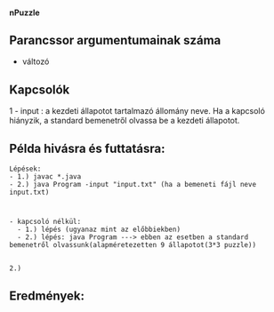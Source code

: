 #### nPuzzle


## Parancssor argumentumainak száma
  - változó
  
## Kapcsolók
   1 -  input <FILE>: a kezdeti állapotot tartalmazó állomány neve. Ha a kapcsoló hiányzik, a standard bemenetről olvassa be a kezdeti állapotot.

## Példa hivásra és futtatásra: 
    Lépések:
    - 1.) javac *.java
    - 2.) java Program -input "input.txt" (ha a bemeneti fájl neve input.txt)  
    
   # 
    - kapcsoló nélkül: 
      - 1.) lépés (ugyanaz mint az előbbiekben)
      - 2.) lépés: java Program ---> ebben az esetben a standard bemenetről olvassunk(alapméretezetten 9 állapotot(3*3 puzzle))
            
    
    2.) 
    
    
## Eredmények:
